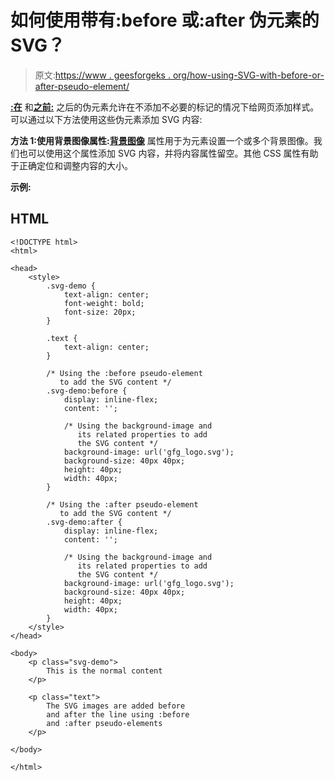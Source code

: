 # 如何使用带有:before 或:after 伪元素的 SVG？

> 原文:[https://www . geesforgeks . org/how-using-SVG-with-before-or-after-pseudo-element/](https://www.geeksforgeeks.org/how-to-use-svg-with-before-or-after-pseudo-element/)

[**:在**](https://www.geeksforgeeks.org/css-before-selector/) 和[**之前:**](https://www.geeksforgeeks.org/css-after-selector/) 之后的伪元素允许在不添加不必要的标记的情况下给网页添加样式。可以通过以下方法使用这些伪元素添加 SVG 内容:

**方法 1:使用背景图像属性:**[**背景图像**](https://www.geeksforgeeks.org/css-background-image-property/) 属性用于为元素设置一个或多个背景图像。我们也可以使用这个属性添加 SVG 内容，并将内容属性留空。其他 CSS 属性有助于正确定位和调整内容的大小。

**示例:**

## HTML

```htmlhtml
<!DOCTYPE html>
<html>

<head>
    <style>
        .svg-demo {
            text-align: center;
            font-weight: bold;
            font-size: 20px;
        }

        .text {
            text-align: center;
        }

        /* Using the :before pseudo-element
           to add the SVG content */
        .svg-demo:before {
            display: inline-flex;
            content: '';

            /* Using the background-image and
               its related properties to add
               the SVG content */
            background-image: url('gfg_logo.svg');
            background-size: 40px 40px;
            height: 40px;
            width: 40px;
        }

        /* Using the :after pseudo-element
           to add the SVG content */
        .svg-demo:after {
            display: inline-flex;
            content: '';

            /* Using the background-image and
               its related properties to add
               the SVG content */
            background-image: url('gfg_logo.svg');
            background-size: 40px 40px;
            height: 40px;
            width: 40px;
        }
    </style>
</head>

<body>
    <p class="svg-demo">
        This is the normal content
    </p>

    <p class="text">
        The SVG images are added before
        and after the line using :before
        and :after pseudo-elements
    </p>

</body>

</html>
```